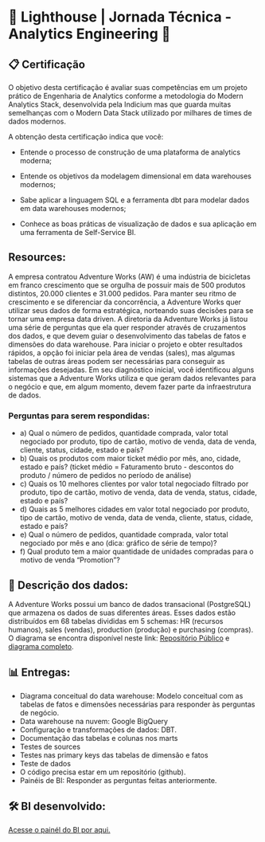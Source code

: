 # 🚀 Lighthouse | Jornada Técnica - Analytics Engineering 🚀

## 📋 Certificação 

O objetivo desta certificação é avaliar suas competências em um projeto prático de Engenharia de Analytics conforme a metodologia do Modern Analytics Stack, desenvolvida pela Indicium mas que guarda muitas semelhanças com o Modern Data Stack utilizado por milhares de times de dados modernos.

A obtenção desta certificação indica que você:

- Entende o processo de construção de uma plataforma de analytics moderna;

- Entende os objetivos da modelagem dimensional em data warehouses modernos;

- Sabe aplicar a linguagem SQL e a ferramenta dbt para modelar dados em data warehouses modernos;

- Conhece as boas práticas de visualização de dados e sua aplicação em uma ferramenta de Self-Service BI.

## Resources:
A empresa contratou Adventure Works (AW) é uma indústria de bicicletas em franco crescimento que se orgulha de possuir mais de 500 produtos distintos, 20.000 clientes e 31.000 pedidos. Para manter seu ritmo de crescimento e se diferenciar da concorrência, a Adventure Works quer utilizar seus dados de forma estratégica, norteando suas decisões para se tornar uma empresa data driven. A diretoria da Adventure Works já listou uma série de perguntas que ela quer responder através de cruzamentos dos dados, e que devem guiar o desenvolvimento das tabelas de fatos e dimensões do data warehouse. Para iniciar o projeto e obter resultados rápidos, a opção foi iniciar pela área de vendas (sales), mas algumas tabelas de outras áreas podem ser necessárias para conseguir as informações desejadas. Em seu diagnóstico inicial, você identificou alguns sistemas que a Adventure Works utiliza e que geram dados relevantes para o negócio e que, em algum momento, devem fazer parte da infraestrutura de dados.

### Perguntas para serem respondidas:
- a) Qual o número de pedidos, quantidade comprada, valor total negociado por produto, tipo de cartão, motivo de venda, data de venda, cliente, status, cidade, estado e país?
- b) Quais os produtos com maior ticket médio por mês, ano, cidade, estado e país? (ticket médio = Faturamento bruto - descontos do produto / número de pedidos no período de análise)
- c) Quais os 10 melhores clientes por valor total negociado filtrado por produto, tipo de cartão, motivo de venda, data de venda, status, cidade, estado e país?
- d) Quais as 5 melhores cidades em valor total negociado por produto, tipo de cartão, motivo de venda, data de venda, cliente, status, cidade, estado e país?
- e) Qual o número de pedidos, quantidade comprada, valor total negociado por mês e ano (dica: gráfico de série de tempo)?
- f) Qual produto tem a maior quantidade de unidades compradas para o motivo de venda “Promotion”?

## 📝 Descrição dos dados:
A Adventure Works possui um banco de dados transacional (PostgreSQL) que armazena os dados de suas diferentes áreas. Esses dados estão distribuídos em 68 tabelas divididas em 5 schemas: HR (recursos humanos), sales (vendas), production (produção) e purchasing (compras). O diagrama se encontra disponível neste link: [Repositório Público](https://github.com/dpavancini/analytics-engineering/blob/main/AdventureWorks/AdventureWorksERD.jpeg) e [diagrama completo](https://github.com/dpavancini/analytics-engineering/blob/main/AdventureWorks/AdventureWorksERD.jpeg).

## 📊 Entregas:

- Diagrama conceitual do data warehouse: Modelo conceitual com as tabelas de fatos e dimensões necessárias para responder às perguntas de negócio.
- Data warehouse na nuvem: Google BigQuery
- Configuração e transformações de dados: DBT.
- Documentação das tabelas e colunas nos marts
- Testes de sources
- Testes nas primary keys das tabelas de dimensão e fatos
- Teste de dados
- O código precisa estar em um repositório (github).
- Painéis de BI: Responder as perguntas feitas anteriormente.

## 🛠 BI desenvolvido:
[Acesse o painél do BI por aqui.](https://app.powerbi.com/view?r=eyJrIjoiNDQyNWFmZWItZWViZi00ZmE2LTkwMzYtZmUwYTdiMTIzMjg1IiwidCI6ImZkYTI0OTdiLWIzOGItNDAyMy04NmJkLWFmOWQ4Y2ViMzk4NSJ9)
